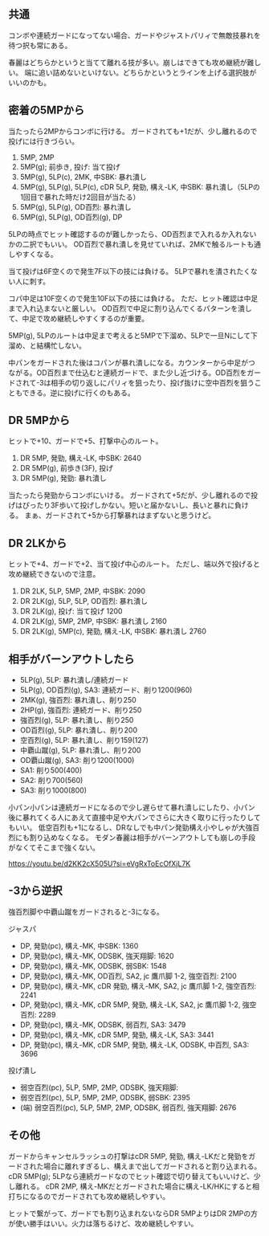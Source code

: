 ## 共通

コンボや連続ガードになってない場合、ガードやジャストパリィで無敵技暴れを待つ択も常にある。

春麗はどちらかというと当てて離れる技が多い。崩しはできても攻め継続が難しい。
端に追い詰めないといけない。どちらかというとラインを上げる選択肢がいいのかも。

## 密着の5MPから

当たったら2MPからコンボに行ける。
ガードされても+1だが、少し離れるので投げには行きづらい。

1. 5MP, 2MP
2. 5MP(g); 前歩き, 投げ: 当て投げ
3. 5MP(g), 5LP(c), 2MK, 中SBK: 暴れ潰し
4. 5MP(g), 5LP(g), 5LP(c), cDR 5LP, 発勁, 構え-LK, 中SBK: 暴れ潰し（5LPの1回目で暴れた時だけ2回目が当たる）
5. 5MP(g), 5LP(g), OD百烈: 暴れ潰し
6. 5MP(g), 5LP(g), OD百烈(g), DP

5LPの時点でヒット確認するのが難しかったら、OD百烈まで入れるか入れないかの二択でもいい。
OD百烈で暴れ潰しを見せていれば、2MKで触るルートも通しやすくなる。

当て投げは6F空くので発生7F以下の技には負ける。
5LPで暴れを潰されたくない人に刺す。

コパ中足は10F空くので発生10F以下の技には負ける。
ただ、ヒット確認は中足まで入れ込まないと厳しい。
OD百烈で中足に割り込んでくるパターンを潰して、中足で攻め継続しやすくするのが重要。

5MP(g), 5LPのルートは中足まで考えると5MPで下溜め、5LPで一旦Nにして下溜め、と結構忙しない。

中パンをガードされた後はコパンが暴れ潰しになる。カウンターから中足がつながる。OD百烈まで仕込むと連続ガードで、また少し近づける。OD百烈をガードされて-3は相手の切り返しにパリィを狙ったり、投げ抜けに空中百烈を狙うこともできる。逆に投げに行くのもある。

## DR 5MPから

ヒットで+10、ガードで+5、打撃中心のルート。

1. DR 5MP, 発勁, 構え-LK, 中SBK: 2640
2. DR 5MP(g), 前歩き(3F), 投げ
3. DR 5MP(g), 発勁: 暴れ潰し

当たったら発勁からコンボにいける。
ガードされて+5だが、少し離れるので投げはぴったり3F歩いて投げしかない。短いと届かないし、長いと暴れに負ける。
まぁ、ガードされて+5から打撃暴れはまずないと思うけど。

## DR 2LKから

ヒットで+4、ガードで+2、当て投げ中心のルート。
ただし、端以外で投げると攻め継続できないので注意。

1. DR 2LK, 5LP, 5MP, 2MP, 中SBK: 2090
2. DR 2LK(g), 5LP, 5LP, OD百烈: 暴れ潰し
3. DR 2LK(g), 投げ: 当て投げ 1200
4. DR 2LK(g), 5MP, 2MP, 中SBK: 暴れ潰し 2160
5. DR 2LK(g), 5MP(c), 発勁, 構え-LK, 中SBK: 暴れ潰し 2760

## 相手がバーンアウトしたら

- 5LP(g), 5LP: 暴れ潰し/連続ガード
- 5LP(g), OD百烈(g), SA3: 連続ガード、削り1200(960)
- 2MK(g), 強百烈: 暴れ潰し、削り250
- 2HP(g), 強百烈: 連続ガード、削り250
- 強百烈(g), 5LP: 暴れ潰し、削り250
- OD百烈(g), 5LP: 暴れ潰し、削り200
- 空百烈(g), 5LP: 暴れ潰し、削り159(127)
- 中覇山蹴(g), 5LP: 暴れ潰し、削り200
- OD覇山蹴(g), SA3: 削り1200(1000)
- SA1: 削り500(400)
- SA2: 削り700(560)
- SA3: 削り1000(800)

小パン小パンは連続ガードになるので少し遅らせて暴れ潰しにしたり、小パン後に暴れてくる人にあえて直接中足や大パンでさらに大きく取りに行ったりしてもいい。
低空百烈も+1になるし、DRなしでも中パン発勁構え小やしゃが大強百烈にも割り込めなくなる。
モダン春麗は相手がバーンアウトしても崩しの手段がなくてそこまで強くない。

https://youtu.be/d2KK2cX505U?si=eVgRxToEcOfXjL7K

## -3から逆択

強百烈脚や中覇山蹴をガードされると-3になる。

ジャスパ

- DP, 発勁(pc), 構え-MK, 中SBK: 1360
- DP, 発勁(pc), 構え-MK, ODSBK, 強天翔脚: 1620
- DP, 発勁(pc), 構え-MK, ODSBK, 弱SBK: 1548
- DP, 発勁(pc), 構え-MK, OD百烈, SA2, jc 鷹爪脚 1-2, 強空百烈: 2100
- DP, 発勁(pc), 構え-MK, cDR 発勁, 構え-MK, SA2, jc 鷹爪脚 1-2, 強空百烈: 2241
- DP, 発勁(pc), 構え-MK, cDR 5MP, 発勁, 構え-LK, SA2, jc 鷹爪脚 1-2, 強空百烈: 2289
- DP, 発勁(pc), 構え-MK, ODSBK, 弱百烈, SA3: 3479
- DP, 発勁(pc), 構え-MK, cDR 5MP, 発勁, 構え-LK, SA3: 3441
- DP, 発勁(pc), 構え-MK, cDR 5MP, 発勁, 構え-LK, ODSBK, 中百烈, SA3: 3696

投げ潰し

- 弱空百烈(pc), 5LP, 5MP, 2MP, ODSBK, 強天翔脚:
- 弱空百烈(pc), 5LP, 5MP, 2MP, ODSBK, 弱SBK: 2395
- (端) 弱空百烈(pc), 5LP, 5MP, 2MP, ODSBK, 弱百烈, 強天翔脚: 2676

## その他

ガードからキャンセルラッシュの打撃はcDR 5MP, 発勁, 構え-LKだと発勁をガードされた場合に離れすぎるし、構えまで出してガードされると割り込まれる。
cDR 5MP(g); 5LPなら連続ガードなのでヒット確認で切り替えてもいいけど、少し離れる。
cDR 2MP, 構え-MKだとガードされた場合に構え-LK/HKにすると相打ちになるのでガードされても攻め継続しやすい。

ヒットで繋がって、ガードでも割り込まれないならDR 5MPよりはDR 2MPの方が使い勝手はいい。火力は落ちるけど、攻め継続しやすい。
